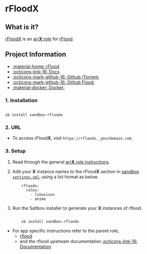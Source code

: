 # rFlood**X**

## What is it?

[rFloodX](https://github.com/jesec/flood) is an [arr**X** role](arrx) for [rFlood](/sandbox/apps/rflood).

## Project Information
- [:material-home: rFlood ](https://github.com/jesec/flood)
- [:octicons-link-16: Docs](https://github.com/jesec/flood/wiki)
- [:octicons-mark-github-16: Github rTorrent:](https://github.com/jesec/rtorrent)
- [:octicons-mark-github-16: Github Flood:](https://github.com/jesec/flood)
- [:material-docker: Docker: ](https://hub.docker.com/r/hotio/rflood)

### 1. Installation

``` shell

sb install sandbox-rfloodx

```

### 2. URL

- To access rFlood**X**, visit `https://rfloodx._yourdomain.com_`

### 3. Setup

1. Read through the general [arr**X** role instructions](arrx).

2. Add your **X** instance names to the rFlood**X** section in [sandbox `settings.yml`:](/sandbox/settings) using a list format as below.

    ``` { .yaml }
        rfloodx:
          roles:
            - linuxisos
            - anime
    ```

3. Run the Saltbox installer to generate your **X** instances of rflood.

      ``` { .shell }

          sb install sandbox-rfloodx

      ```

- For app specific instructions refer to the parent role,
     - [rflood](/sandbox/apps/rflood)
     - and the rflood upstream documentation 
       [:octicons-link-16: Documentation ](https://github.com/jesec/flood/wiki)
